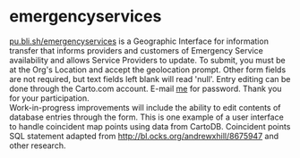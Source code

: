 # emergencyservices
<a href="http://pu.bli.sh/emergencyservices">pu.bli.sh/emergencyservices</a> is a Geographic Interface for information transfer that informs providers and customers of Emergency Service availability and allows Service Providers to update.
To submit, you must be at the Org's Location and accept the geolocation prompt. Other form fields are not required, but text fields left blank will read 'null'. Entry editing can be done through the Carto.com account. E-mail <a href="mailto:thex@pu.bli.sh?Subject=carto_es_password%20Request" target="_top">me</a> for password. Thank you for your participation.
<br>
Work-in-progress improvements will include the ability to edit contents of database entries through the form.
This is one example of a user interface to handle coincident map points using data from CartoDB. Coincident points SQL statement adapted from http://bl.ocks.org/andrewxhill/8675947 and other research.
